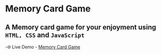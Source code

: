 # Memory Card Game
## A Memory card game for your enjoyment using ```HTML, CSS``` and ```JavaScript```


-🌐 Live Demo - [Memory Card Game](https://mizaan-hub.github.io/Memory-Card-Game/)
